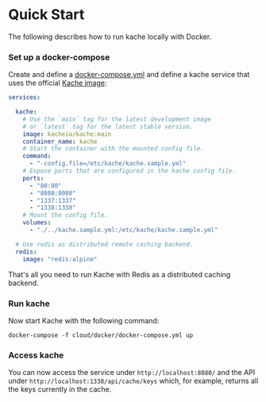 # Quick Start

The following describes how to run kache locally with Docker.

### Set up a docker-compose

Create and define a [docker-compose.yml](https://github.com/kacheio/kache/blob/main/cloud/docker/docker-compose.yml) and define a kache service that uses the official [Kache image](https://hub.docker.com/r/kacheio/kache):

``` yaml
services:

  kache:
    # Use the `main` tag for the latest development image 
    # or `latest` tag for the latest stable version.
    image: kacheio/kache:main
    container_name: kache
    # Start the container with the mounted config file.
    command:
      - "-config.file=/etc/kache/kache.sample.yml"
    # Expose ports that are configured in the kache config file.
    ports:
      - "80:80"
      - "8080:8080"
      - "1337:1337"
      - "1338:1338"
    # Mount the config file.
    volumes:
      - "./../kache.sample.yml:/etc/kache/kache.sample.yml"

  # Use redis as distributed remote caching backend.
  redis:
    image: "redis:alpine"

```

That's all you need to run Kache with Redis as a distributed caching backend. 


### Run kache

Now start Kache with the following command:

```
docker-compose -f cloud/docker/docker-compose.yml up 
```

### Access kache
You can now access the service under `http://localhost:8080/` and the API under `http://localhost:1338/api/cache/keys` which, for example, returns all the keys currently in the cache.